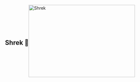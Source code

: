 <!DOCTYPE html>
<style>
body {
  display: flex;
  justify-content: center;
  align-items: center;
}
</style>
<body>

## Shrek 🥰
<img src="./Shrek.gif" alt="Shrek" width="352" height="240" />

</body>